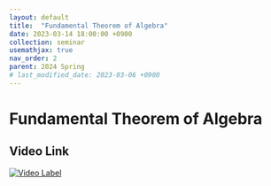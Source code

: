```yaml
---
layout: default
title:  "Fundamental Theorem of Algebra"
date: 2023-03-14 18:00:00 +0900
collection: seminar
usemathjax: true
nav_order: 2
parent: 2024 Spring
# last_modified_date: 2023-03-06 +0900
---
```

# Fundamental Theorem of Algebra
<!-- ## <center> Abstract </center>
Francis Guthrie claimed in 1852 the four color problem. We
proof two essential lemmas and then solve six color problem. We expand
the proof of six color problem into five, four color problem. Kempe
published this proof in 1879. However the flaw was discovered in 1890
by Heawood. Although flawed, Kempe’s idea was used as one of a basic
tool. -->
## Video Link

[![Video Label](https://img.youtube.com/vi/S0MOlw3m7TE/hqdefault.jpg)](https://youtu.be/S0MOlw3m7TE?feature=shared)

<!-- ## PDF Download -->

<!-- <a target='_blank' href='../2024-1/2024-1_download/crime.pdf'>Crime PDF</a> -->